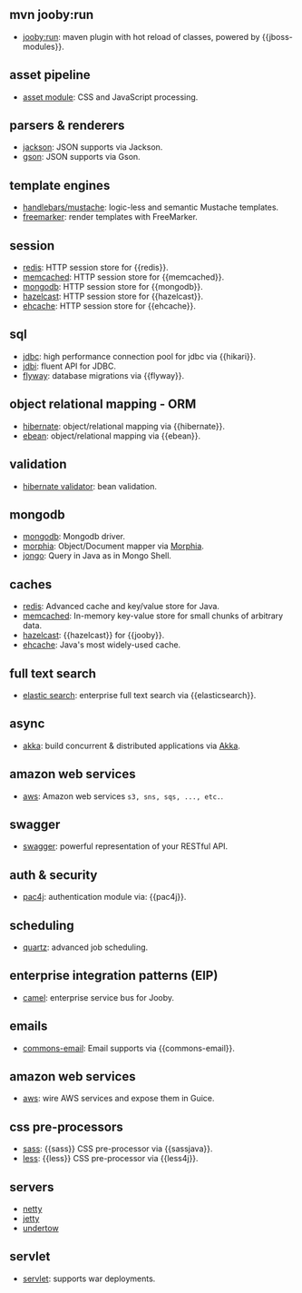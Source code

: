 ## mvn jooby:run
* [jooby:run](https://github.com/jooby-project/jooby/tree/master/jooby-maven-plugin): maven plugin with hot reload of classes, powered by {{jboss-modules}}.

## asset pipeline
* [asset module](https://github.com/jooby-project/jooby/tree/master/jooby-assets): CSS and JavaScript processing.

## parsers & renderers
* [jackson](https://github.com/jooby-project/jooby/tree/master/jooby-jackson): JSON supports via Jackson.
* [gson](https://github.com/jooby-project/jooby/tree/master/jooby-gson): JSON supports via Gson.

## template engines
* [handlebars/mustache](https://github.com/jooby-project/jooby/tree/master/jooby-hbs): logic-less and semantic Mustache templates.
* [freemarker](https://github.com/jooby-project/jooby/tree/master/jooby-ftl): render templates with FreeMarker.

## session
* [redis](https://github.com/jooby-project/jooby/tree/master/jooby-jedis/#redis-session-store): HTTP session store for {{redis}}.
* [memcached](https://github.com/jooby-project/jooby/tree/master/jooby-spymemcached/#session-store): HTTP session store for {{memcached}}.
* [mongodb](https://github.com/jooby-project/jooby/tree/master/jooby-mongodb/#mongodb-session-store): HTTP session store for {{mongodb}}.
* [hazelcast](https://github.com/jooby-project/jooby/tree/master/jooby-hazelcast/#session-store): HTTP session store for {{hazelcast}}.
* [ehcache](https://github.com/jooby-project/jooby/tree/master/jooby-ehcache/#session-store): HTTP session store for {{ehcache}}.

## sql
* [jdbc](https://github.com/jooby-project/jooby/tree/master/jooby-jdbc): high performance connection pool for jdbc via {{hikari}}.
* [jdbi](https://github.com/jooby-project/jooby/tree/master/jooby-jdbi): fluent API for JDBC.
* [flyway](https://github.com/jooby-project/jooby/tree/master/jooby-flyway): database migrations via {{flyway}}.

## object relational mapping - ORM
* [hibernate](https://github.com/jooby-project/jooby/tree/master/jooby-hbm): object/relational mapping via {{hibernate}}.
* [ebean](https://github.com/jooby-project/jooby/tree/master/jooby-ebean): object/relational mapping via {{ebean}}.

## validation
* [hibernate validator](https://github.com/jooby-project/jooby/tree/master/jooby-hbv): bean validation.

## mongodb
* [mongodb](https://github.com/jooby-project/jooby/tree/master/jooby-mongodb): Mongodb driver.
* [morphia](https://github.com/jooby-project/jooby/tree/master/jooby-morphia): Object/Document mapper via [Morphia]({{morphia}}).
* [jongo](https://github.com/jooby-project/jooby/tree/master/jooby-jongo): Query in Java as in Mongo Shell.

## caches
* [redis](https://github.com/jooby-project/jooby/tree/master/jooby-jedis): Advanced cache and key/value store for Java.
* [memcached](https://github.com/jooby-project/jooby/tree/master/jooby-spymemcached): In-memory key-value store for small chunks of arbitrary data.
* [hazelcast](https://github.com/jooby-project/jooby/tree/master/jooby-hazelcast): {{hazelcast}} for {{jooby}}.
* [ehcache](https://github.com/jooby-project/jooby/tree/master/jooby-ehcache): Java's most widely-used cache.

## full text search
* [elastic search](https://github.com/jooby-project/jooby/tree/master/jooby-elasticsearch): enterprise full text search via {{elasticsearch}}.

## async
* [akka](https://github.com/jooby-project/jooby/tree/master/jooby-akka): build concurrent & distributed applications via [Akka](http://akka.io).

## amazon web services
* [aws](https://github.com/jooby-project/jooby/tree/master/jooby-aws): Amazon web services ```s3, sns, sqs, ..., etc.```.

## swagger
* [swagger](https://github.com/jooby-project/jooby/tree/master/jooby-swagger): powerful representation of your RESTful API.

## auth & security
* [pac4j](https://github.com/jooby-project/jooby/tree/master/jooby-pac4j): authentication module via: {{pac4j}}.

## scheduling
* [quartz](https://github.com/jooby-project/jooby/tree/master/jooby-quartz): advanced job scheduling.

## enterprise integration patterns (EIP)
* [camel](https://github.com/jooby-project/jooby/tree/master/jooby-camel): enterprise service bus for Jooby.

## emails
* [commons-email](https://github.com/jooby-project/jooby/tree/master/jooby-commons-email): Email supports via {{commons-email}}.

## amazon web services
* [aws](https://github.com/jooby-project/jooby/tree/master/jooby-aws): wire AWS services and expose them in Guice.

## css pre-processors
* [sass](https://github.com/jooby-project/jooby/tree/master/jooby-sass): {{sass}} CSS pre-processor via {{sassjava}}.
* [less](https://github.com/jooby-project/jooby/tree/master/jooby-less): {{less}} CSS pre-processor via {{less4j}}.

## servers
* [netty](https://github.com/jooby-project/jooby/tree/master/jooby-netty)
* [jetty](https://github.com/jooby-project/jooby/tree/master/jooby-jetty)
* [undertow](https://github.com/jooby-project/jooby/tree/master/jooby-undertow)

## servlet
* [servlet](https://github.com/jooby-project/jooby/tree/master/jooby-servlet): supports war deployments.
